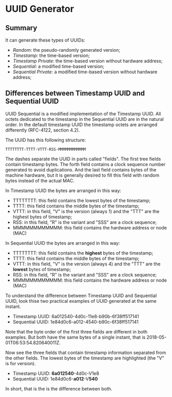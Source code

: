 
UUID Generator
======================================================

Summary
------------------------------------------------------

It can generate these types of UUIDs:

* _Random_: the pseudo-randomly generated version;
* _Timestamp:_ the time-based version;
* _Timestamp Private:_ the time-based version without hardware address;
* _Sequential:_ a modified time-based version;
* _Sequential Private:_ a modified time-based version without hardware address;

Differences between Timestamp UUID and Sequential UUID
------------------------------------------------------

UUID Sequential is a modified implementation of the Timestamp UUID. All octets dedicated to the timestamp in the Sequential UUID are in the natural order. In the default timestamp UUID the timestamp octets are arranged differently (RFC-4122, section 4.2).

The UUID has this following structure:

`
TTTTTTTT-TTTT-VTTT-RSS-MMMMMMMMMMMM
`

The dashes separate the UUID in parts called "fields". The first tree fields contain timestamp bytes. The forth field contains a clock sequence number generated to avoid duplications. And the last field contains bytes of the machine hardware, but it is generally desired to fill this field with random bytes instead of the actual MAC.

In Timestamp UUID the bytes are arranged in this way:

* TTTTTTTT: this field contains the lowest bytes of the timestamp;
* TTTT: this field contains the middle bytes of the timestamp;
* VTTT: in this field, "V" is the version (always 1) and the "TTT" are the highest bytes of timestamp;
* RSS: in this field, "R" is the variant and "SSS" are a clock sequence;
* MMMMMMMMMMMM: this field contains the hardware address or node (MAC)

In Sequential UUID the bytes are arranged in this way:

* TTTTTTTT: this field contains the **highest** bytes of the timestamp;
* TTTT: this field contains the middle bytes of the timestamp;
* VTTT: in this field, "V" is the version (always 4) and the "TTT" are the **lowest** bytes of timestamp;
* RSS: in this field, "R" is the variant and "SSS" are a clock sequence;
* MMMMMMMMMMMM: this field contains the hardware address or node (MAC)

To understand the difference between Timestamp UUID and Sequential UUID, look thise two practical examples of UUID generated at the same instant.

* Timestamp UUID:  6a012540-4d0c-11e8-b90b-6f38ff517141
* Sequential UUID: 1e84d0c6-a012-4540-b90c-6f38ff517141

Note that the byte order of the first three fields are different in both examples. But both have the same bytes of a single instant, that is 2018-05-01T06:53:54.820640011Z.

Now see the three fields that contain timestamp information separated from the other fields. The lowest bytes of the timestamp are highlighted (the "V" is for version).

* Timestamp UUID:  **6a012540**-4d0c-V1e8
* Sequential UUID: 1e84d0c6-**a012**-V**540**

In short, that is the is the difference between both.
